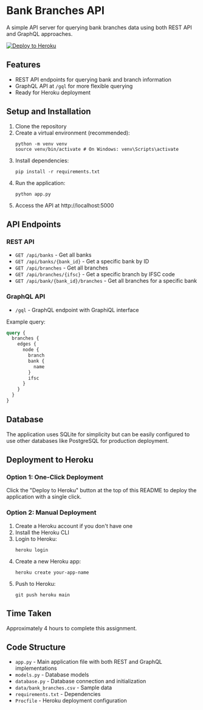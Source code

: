 # Bank Branches API

A simple API server for querying bank branches data using both REST API and GraphQL approaches.

[![Deploy to Heroku](https://www.herokucdn.com/deploy/button.svg)](https://heroku.com/deploy)

## Features

- REST API endpoints for querying bank and branch information
- GraphQL API at `/gql` for more flexible querying
- Ready for Heroku deployment

## Setup and Installation

1. Clone the repository
2. Create a virtual environment (recommended):
   ```
   python -m venv venv
   source venv/bin/activate # On Windows: venv\Scripts\activate
   ```
3. Install dependencies:
   ```
   pip install -r requirements.txt
   ```
4. Run the application:
   ```
   python app.py
   ```
5. Access the API at http://localhost:5000

## API Endpoints

### REST API

- `GET /api/banks` - Get all banks
- `GET /api/banks/{bank_id}` - Get a specific bank by ID
- `GET /api/branches` - Get all branches
- `GET /api/branches/{ifsc}` - Get a specific branch by IFSC code
- `GET /api/bank/{bank_id}/branches` - Get all branches for a specific bank

### GraphQL API

- `/gql` - GraphQL endpoint with GraphiQL interface

Example query:
```graphql
query {
  branches {
    edges {
      node {
        branch
        bank {
          name
        }
        ifsc
      }
    }
  }
}
```

## Database

The application uses SQLite for simplicity but can be easily configured to use other databases like PostgreSQL for production deployment.

## Deployment to Heroku

### Option 1: One-Click Deployment
Click the "Deploy to Heroku" button at the top of this README to deploy the application with a single click.

### Option 2: Manual Deployment
1. Create a Heroku account if you don't have one
2. Install the Heroku CLI
3. Login to Heroku:
   ```
   heroku login
   ```
4. Create a new Heroku app:
   ```
   heroku create your-app-name
   ```
5. Push to Heroku:
   ```
   git push heroku main
   ```

## Time Taken

Approximately 4 hours to complete this assignment.

## Code Structure

- `app.py` - Main application file with both REST and GraphQL implementations
- `models.py` - Database models
- `database.py` - Database connection and initialization
- `data/bank_branches.csv` - Sample data
- `requirements.txt` - Dependencies
- `Procfile` - Heroku deployment configuration